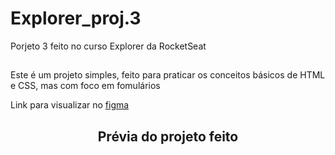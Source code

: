 # Explorer_proj.3 </br> 
Porjeto 3 feito no curso Explorer da RocketSeat
##

Este é um projeto simples, feito para praticar os conceitos básicos de HTML e CSS, mas com foco em fomulários

Link para visualizar no <a href="https://www.figma.com/file/gya4XnnPVEhgJkvDLnrGXH/Explorer-Stage-03-Projeto-01-(Copy)?node-id=0%3A1" target="_blank">figma</a>

<div align="center">
  <h2 >Prévia do projeto feito</h2>
  <img src="https://user-images.githubusercontent.com/91683433/194439162-1ce7452c-40c0-44b7-9365-5c01f28f7545.png" alt="">
</div>
